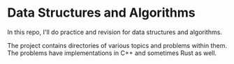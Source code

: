 # Data Structures and Algorithms

In this repo, I'll do practice and revision for data structures and algorithms.

The project contains directories of various topics and problems within them. The problems have implementations in C++ and sometimes Rust as well.
